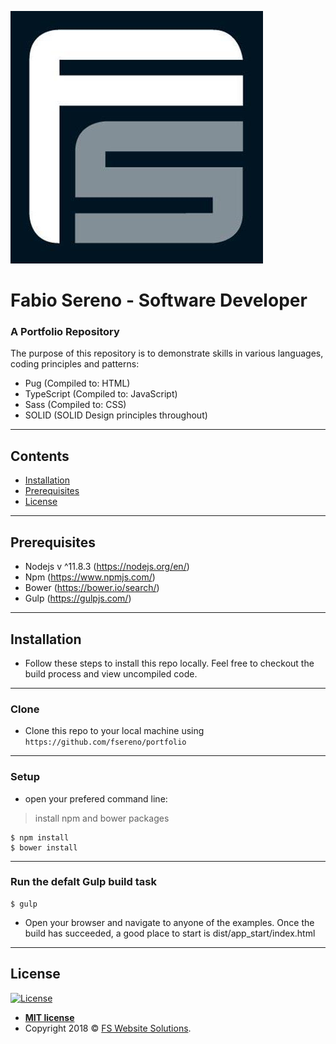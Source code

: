 <a href="http://fswebsitesolutions.com/"><img src="https://raw.githubusercontent.com/fsereno/portfolio/master/dist/images/FSLogo.jpeg" title="FS Website Solutions" alt="FS Website Solutions" target="_blank"></a>

# **Fabio Sereno** - Software Developer
### A Portfolio Repository
The purpose of this repository is to demonstrate skills in various languages, coding principles and patterns:

- Pug (Compiled to: HTML)
- TypeScript (Compiled to: JavaScript)
- Sass (Compiled to: CSS)
- SOLID (SOLID Design principles throughout)
---

## Contents

- [Installation](#installation)
- [Prerequisites](#prerequisites)
- [License](#license)
---

## Prerequisites

- Nodejs v ^11.8.3 (https://nodejs.org/en/)
- Npm (https://www.npmjs.com/)
- Bower (https://bower.io/search/)
- Gulp (https://gulpjs.com/)
---

## Installation

- Follow these steps to install this repo locally. Feel free to checkout the build process and view uncompiled code.
---

### Clone

- Clone this repo to your local machine using `https://github.com/fsereno/portfolio`
---

### Setup

- open your prefered command line:

> install npm and bower packages

```shell
$ npm install
$ bower install
```
---

### Run the defalt Gulp build task

```shell
$ gulp
```

- Open your browser and navigate to anyone of the examples. Once the build has succeeded, a good place to start is dist/app_start/index.html
---

## License

[![License](http://img.shields.io/:license-mit-blue.svg?style=flat-square)](http://badges.mit-license.org)

- **[MIT license](http://fswebsitesolutions.com/porfolio/app_licence/index.html)**
- Copyright 2018 © <a href="http://fswebsitesolutions.com/" target="_blank">FS Website Solutions</a>.

